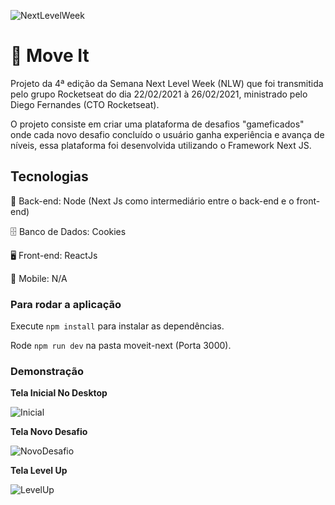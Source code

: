 ![NextLevelWeek](https://lh3.googleusercontent.com/pw/ACtC-3f-7nBBuI0Alh5r4kgAEXknk0FKxnId6R195M_WSfEU7Gfv141FSRR-BxwVtdZJ1t5tqjk8xFAz3PFi9y6ebeGVa9cRhLucmNt64S_VoEFD2F97vtPvYQfKNQD2J3aBvyd2wFPofAAewTpNR-B0Eqpa=w233-h215-no?authuser=0)

# 🚀 Move It

Projeto da 4ª edição da Semana Next Level Week (NLW) que foi transmitida pelo grupo Rocketseat do dia 22/02/2021 à 26/02/2021, ministrado pelo Diego Fernandes (CTO Rocketseat).

O projeto consiste em criar uma plataforma de desafios "gameficados" onde cada novo desafio concluído o usuário ganha experiência e avança de níveis, essa plataforma foi desenvolvida utilizando o Framework Next JS.

## Tecnologias

📁 Back-end: Node (Next Js como intermediário entre o back-end e o front-end)

🗄️ Banco de Dados: Cookies

🖥️ Front-end: ReactJs

📱 Mobile: N/A

### Para rodar a aplicação

Execute `npm install` para instalar as dependências.

Rode `npm run dev` na pasta moveit-next (Porta 3000).

### Demonstração

**Tela Inicial No Desktop**

![Inicial](https://lh3.googleusercontent.com/pw/ACtC-3cdE_lAz1s0H5-uxx1j7vymmWiWw6RcHF1GKp2yfpBBLZLuzkE7_BkNiG0MWDDRTJY9ewNvzBCQatItv5zrEC-DkgUxyc6_AOoC2Kuvs5ct6QqE_EvAbvkPRd4-1CFWViVmWdG9YFbitdiZOMsyEOCC=w1176-h770-no?authuser=0)

**Tela Novo Desafio**

![NovoDesafio](https://lh3.googleusercontent.com/pw/ACtC-3cghOBz74ymfQm4VAFtDELixYi5i_piVjR-14mFiOgssjAph6wRhSEayqzUiLcHatO2rKk6gInCVXkCeGpMPQgIiGHqqKeFLXHPIQ9fA6C0_gj65Lj-fX7TlRQ75Flcg0mQaRONmMhIKIzr10mCRdOw=w1551-h843-no?authuser=0)

**Tela Level Up**

![LevelUp](https://lh3.googleusercontent.com/pw/ACtC-3f6BX_zhTvxAb_TEU_DzOIQaK20G3x5sbGF8SRt8HSj8BbOODP7A13iqRytIMbvpcuJaIGfnnmsxQquNQrgyqI7zQI9hshBWieLLg7Ss5pn6av-SwK3QxMJd31a1wMyOdTi9x0TdZR7NqA1EWUOb4zz=w1173-h761-no?authuser=0)
